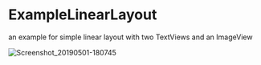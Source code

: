 # ExampleLinearLayout
an example for simple linear layout with two TextViews and an ImageView

![Screenshot_20190501-180745](https://user-images.githubusercontent.com/33417968/57024072-59af2980-6c3c-11e9-8f7f-74b0bca440a2.png)

